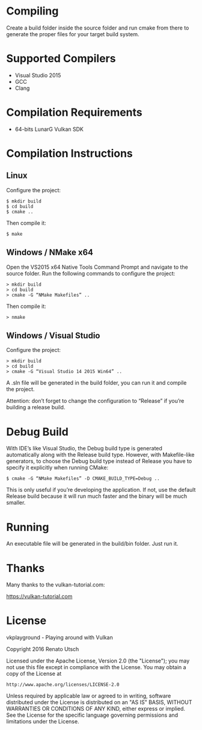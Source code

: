 Compiling
=========
Create a build folder inside the source folder and run cmake from there to
generate the proper files for your target build system.

Supported Compilers
===================
- Visual Studio 2015
- GCC
- Clang

Compilation Requirements
========================
- 64-bits LunarG Vulkan SDK

Compilation Instructions
========================
Linux
-----
Configure the project:
```
$ mkdir build
$ cd build
$ cmake ..
```

Then compile it:
```
$ make
```

Windows / NMake x64
-------
Open the VS2015 x64 Native Tools Command Prompt and navigate to the source
folder. Run the following commands to configure the project:
```
> mkdir build
> cd build
> cmake -G “NMake Makefiles” ..
```

Then compile it:
```
> nmake
```

Windows / Visual Studio
-------
Configure the project:
```
> mkdir build
> cd build
> cmake -G “Visual Studio 14 2015 Win64” ..
```

A .sln file will be generated in the build folder, you can run it and compile
the project.

Attention: don’t forget to change the configuration to “Release” if you’re
building a release build.

Debug Build
===========
With IDE’s like Visual Studio, the Debug build type is generated automatically
along with the Release build type. However, with Makefile-like generators, to
choose the Debug build type instead of Release you have to specify it explicitly
when running CMake:
```
$ cmake -G “NMake Makefiles” -D CMAKE_BUILD_TYPE=Debug ..
```

This is only useful if you’re developing the application. If not, use the default
Release build because it will run much faster and the binary will be much smaller.

Running
=======
An executable file will be generated in the build/bin folder. Just run it.

Thanks
======
Many thanks to the vulkan-tutorial.com:

https://vulkan-tutorial.com

License
=======
vkplayground - Playing around with Vulkan

Copyright 2016 Renato Utsch

Licensed under the Apache License, Version 2.0 (the "License");
you may not use this file except in compliance with the License.
You may obtain a copy of the License at

    http://www.apache.org/licenses/LICENSE-2.0

Unless required by applicable law or agreed to in writing, software
distributed under the License is distributed on an "AS IS" BASIS,
WITHOUT WARRANTIES OR CONDITIONS OF ANY KIND, either express or implied.
See the License for the specific language governing permissions and
limitations under the License.
